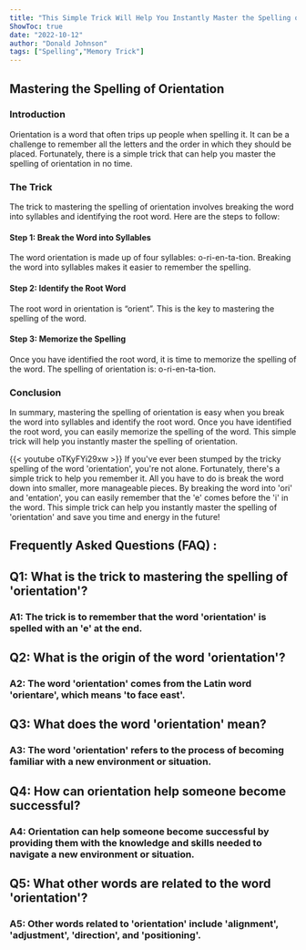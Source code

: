 ```yaml
---
title: "This Simple Trick Will Help You Instantly Master the Spelling of 'Orientation'!"
ShowToc: true 
date: "2022-10-12"
author: "Donald Johnson" 
tags: ["Spelling","Memory Trick"]
---
```

<h2>Mastering the Spelling of Orientation</h2>

<h3>Introduction</h3>

Orientation is a word that often trips up people when spelling it. It can be a challenge to remember all the letters and the order in which they should be placed. Fortunately, there is a simple trick that can help you master the spelling of orientation in no time.

<h3>The Trick</h3>

The trick to mastering the spelling of orientation involves breaking the word into syllables and identifying the root word. Here are the steps to follow:

<h4>Step 1: Break the Word into Syllables</h4>

The word orientation is made up of four syllables: o-ri-en-ta-tion. Breaking the word into syllables makes it easier to remember the spelling.

<h4>Step 2: Identify the Root Word</h4>

The root word in orientation is “orient”. This is the key to mastering the spelling of the word.

<h4>Step 3: Memorize the Spelling</h4>

Once you have identified the root word, it is time to memorize the spelling of the word. The spelling of orientation is: o-ri-en-ta-tion.

<h3>Conclusion</h3>

In summary, mastering the spelling of orientation is easy when you break the word into syllables and identify the root word. Once you have identified the root word, you can easily memorize the spelling of the word. This simple trick will help you instantly master the spelling of orientation.

{{< youtube oTKyFYi29xw >}} 
If you've ever been stumped by the tricky spelling of the word 'orientation', you're not alone. Fortunately, there's a simple trick to help you remember it. All you have to do is break the word down into smaller, more manageable pieces. By breaking the word into 'ori' and 'entation', you can easily remember that the 'e' comes before the 'i' in the word. This simple trick can help you instantly master the spelling of 'orientation' and save you time and energy in the future!

## Frequently Asked Questions (FAQ) :
<h2>Q1: What is the trick to mastering the spelling of 'orientation'?</h2>

<h3>A1: The trick is to remember that the word 'orientation' is spelled with an 'e' at the end.</h3>

<h2>Q2: What is the origin of the word 'orientation'?</h2>

<h3>A2: The word 'orientation' comes from the Latin word 'orientare', which means 'to face east'.</h3>

<h2>Q3: What does the word 'orientation' mean?</h2>

<h3>A3: The word 'orientation' refers to the process of becoming familiar with a new environment or situation.</h3>

<h2>Q4: How can orientation help someone become successful?</h2>

<h3>A4: Orientation can help someone become successful by providing them with the knowledge and skills needed to navigate a new environment or situation.</h3>

<h2>Q5: What other words are related to the word 'orientation'?</h2>

<h3>A5: Other words related to 'orientation' include 'alignment', 'adjustment', 'direction', and 'positioning'.</h3>





